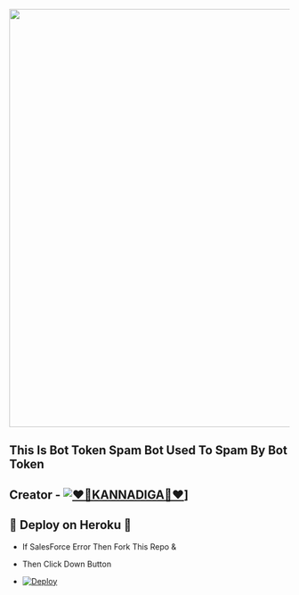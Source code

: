 <p align='Middle'><a href='https://t.me/Mr_Professor_Agora'><img src='https://te.legra.ph/file/86f4164c182263d88aa53.jpg' width='750"'></a></p>


## This Is Bot Token Spam Bot Used To Spam By Bot Token 


## Creator - [![❤️💛KANNADIGA💛❤️](https://t.me/MR_PROFESSOR_AGORA)](https://te.legra.ph/file/86f4164c182263d88aa53.jpg)]

## 💛 Deploy on Heroku 💛

- If SalesForce Error Then Fork This Repo &

- Then Click Down Button 

- [![Deploy](https://www.herokucdn.com/deploy/button.svg)](https://dashboard.heroku.com/new?template=https://github.com/MR-KANNADIGA/BOTSPAM)
